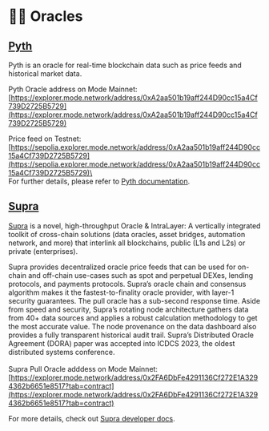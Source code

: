 # 🧙‍♂️ Oracles

## [Pyth](https://pyth.network/)

Pyth is an oracle for real-time blockchain data such as price feeds and historical market data.

Pyth Oracle address on Mode Mainnet:\
[https://explorer.mode.network/address/0xA2aa501b19aff244D90cc15a4Cf739D2725B5729](https://explorer.mode.network/address/0xA2aa501b19aff244D90cc15a4Cf739D2725B5729)

Price feed on Testnet:\
[https://sepolia.explorer.mode.network/address/0xA2aa501b19aff244D90cc15a4Cf739D2725B5729](https://sepolia.explorer.mode.network/address/0xA2aa501b19aff244D90cc15a4Cf739D2725B5729)\
\
For further details, please refer to [Pyth documentation](https://docs.pyth.network/documentation).

## [Supra](https://supraoracles.com/)

[Supra](https://supraoracles.com) is a novel, high-throughput Oracle & IntraLayer: A vertically integrated toolkit of cross-chain solutions (data oracles, asset bridges, automation network, and more) that interlink all blockchains, public (L1s and L2s) or private (enterprises).

Supra provides decentralized oracle price feeds that can be used for on-chain and off-chain use-cases such as spot and perpetual DEXes, lending protocols, and payments protocols. Supra’s oracle chain and consensus algorithm makes it the fastest-to-finality oracle provider, with layer-1 security guarantees. The pull oracle has a sub-second response time. Aside from speed and security, Supra’s rotating node architecture gathers data from 40+ data sources and applies a robust calculation methodology to get the most accurate value. The node provenance on the data dashboard also provides a fully transparent historical audit trail. Supra’s Distributed Oracle Agreement (DORA) paper was accepted into ICDCS 2023, the oldest distributed systems conference.\
\
Supra Pull Oracle adddess on Mode Mainnet:\
[https://explorer.mode.network/address/0x2FA6DbFe4291136Cf272E1A3294362b6651e8517?tab=contract](https://explorer.mode.network/address/0x2FA6DbFe4291136Cf272E1A3294362b6651e8517?tab=contract)

For more details, check out [Supra developer docs](https://supraoracles.com/docs/overview/).
